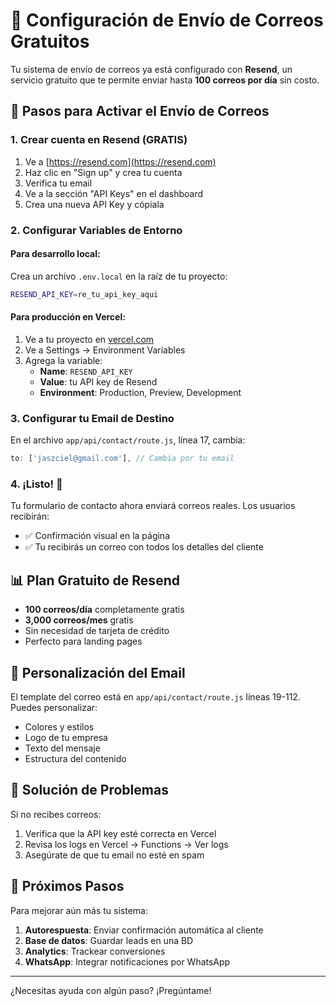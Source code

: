 # 📧 Configuración de Envío de Correos Gratuitos

Tu sistema de envío de correos ya está configurado con **Resend**, un servicio gratuito que te permite enviar hasta **100 correos por día** sin costo.

## 🚀 Pasos para Activar el Envío de Correos

### 1. Crear cuenta en Resend (GRATIS)

1. Ve a [https://resend.com](https://resend.com)
2. Haz clic en "Sign up" y crea tu cuenta
3. Verifica tu email
4. Ve a la sección "API Keys" en el dashboard
5. Crea una nueva API Key y cópiala

### 2. Configurar Variables de Entorno

#### Para desarrollo local:
Crea un archivo `.env.local` en la raíz de tu proyecto:

```bash
RESEND_API_KEY=re_tu_api_key_aqui
```

#### Para producción en Vercel:
1. Ve a tu proyecto en [vercel.com](https://vercel.com)
2. Ve a Settings → Environment Variables
3. Agrega la variable:
   - **Name**: `RESEND_API_KEY`
   - **Value**: tu API key de Resend
   - **Environment**: Production, Preview, Development

### 3. Configurar tu Email de Destino

En el archivo `app/api/contact/route.js`, línea 17, cambia:
```javascript
to: ['jaszciel@gmail.com'], // Cambia por tu email
```

### 4. ¡Listo! 🎉

Tu formulario de contacto ahora enviará correos reales. Los usuarios recibirán:
- ✅ Confirmación visual en la página
- ✅ Tu recibirás un correo con todos los detalles del cliente

## 📊 Plan Gratuito de Resend

- **100 correos/día** completamente gratis
- **3,000 correos/mes** gratis
- Sin necesidad de tarjeta de crédito
- Perfecto para landing pages

## 🔧 Personalización del Email

El template del correo está en `app/api/contact/route.js` líneas 19-112. Puedes personalizar:
- Colores y estilos
- Logo de tu empresa
- Texto del mensaje
- Estructura del contenido

## 🚨 Solución de Problemas

Si no recibes correos:
1. Verifica que la API key esté correcta en Vercel
2. Revisa los logs en Vercel → Functions → Ver logs
3. Asegúrate de que tu email no esté en spam

## 📱 Próximos Pasos

Para mejorar aún más tu sistema:
1. **Autorespuesta**: Enviar confirmación automática al cliente
2. **Base de datos**: Guardar leads en una BD
3. **Analytics**: Trackear conversiones
4. **WhatsApp**: Integrar notificaciones por WhatsApp

---

¿Necesitas ayuda con algún paso? ¡Pregúntame!
